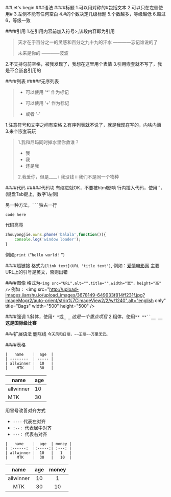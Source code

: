 ##Let's begin
###语法
####标题
1.可以用对称的#包括文本
2.可以只在左侧使用#
3.左侧不能有任何空白
4.#的个数决定几级标题
5.个数越多，等级越低
6.超过6，等级一致

####引用
1.在引用内容前加入符号>,该段内容即为引用
>天才在于百分之一的灵感和百分之九十九的汗水
>							————忘记谁说的了
>							
>未来是你的
>————波波  

2.不支持句前空格，被我发现了，我想在这里用个表情
3.引用嵌套就不写了，我是不会嵌套引用的

####列表
#####无序列表
>* 可以使用 '*' 作为标记
>+ 可以使用 ‘+’ 作为标记
>- 或者 ‘-’

1.注意符号和文字之间有空格
2.有序列表就不说了，就是我现在写的，内啥内涵
3.来个嵌套玩玩

>1.我和尼玛同时掉水里你救谁？
>- 我
>- 我
>- 还是我    
>
>2.我爱你，但是____
>i 我没钱
>ii 我们不是同一个物种
>

####代码
#####代码块
	<html>
		<title>hello world!</title>
	</html>
有缩进就OK，不要被html影响
行内插入代码，使用``，(键盘Tab键上，数字1左侧)

另一种方法，` ``` `独占一行
```
code here
```
代码高亮
```js
zhouyongjie.owns.phone('balala',function()){
	console.log('window loader');
}
```

例如`print（“hello world！”）`

####超链接
格式为`[link text](URL 'title text')`,
例如：[爱情电影网](http://www.aqdyy.com/)
主要URL上的引号是英文，否则出错

####图像
格式为`<img src="URL",alt="",title="",width="宽"，height="高" />`
例如：
<img src="http://upload-images.jianshu.io/upload_images/3678149-649933f814ff231f.jpg?imageMogr2/auto-orient/strip%7CimageView2/2/w/1240",alt="english only" title="Bags" width="500" height="500" />

####强调
1.斜体，使用`* *`或`_ _`
*这是一个重点项目*
2.粗体，使用`** **``__ __`
__这是国际级比赛__

###扩展语法
删除线
`今天风和日丽，~~王丽~~万里无云。`

####表格
```
|   name    |  age  |
| --------  | ----- |
| allwinner |  10   |
|    MTK    |  30   |
```
|   name    |  age  |
| --------  | ----- |
| allwinner |  10   |
|    MTK    |  30   |

用冒号改善对齐方式
* `:---`    代表左对齐
* `:--：`   代表居中对齐
* `---：`   代表右对齐
```
|   name    |  age  | money |
| :------:  |:-----:| :---: |
| allwinner |  10   |   1   |
|    MTK    |  30   |   10  |
```
|   name    |  age  | money |
| :------:  |:-----:| :---: |
| allwinner |  10   |   1   |
|    MTK    |  30   |   10  |






